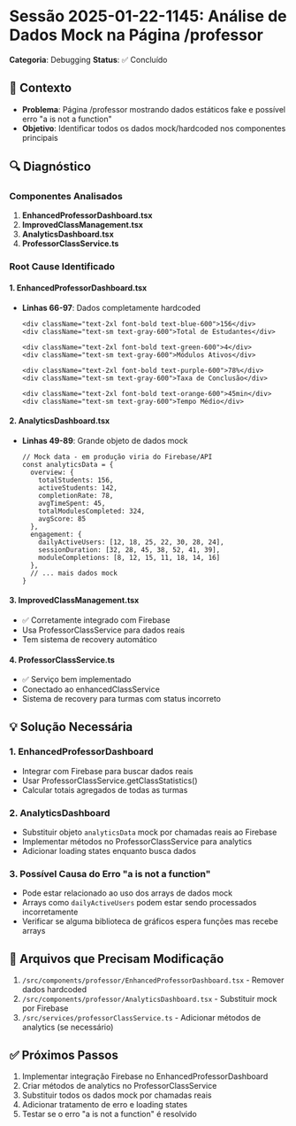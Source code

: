 # Sessão 2025-01-22-1145: Análise de Dados Mock na Página /professor

**Categoria**: Debugging
**Status**: ✅ Concluído

## 🎯 Contexto
- **Problema**: Página /professor mostrando dados estáticos fake e possível erro "a is not a function"
- **Objetivo**: Identificar todos os dados mock/hardcoded nos componentes principais

## 🔍 Diagnóstico

### Componentes Analisados
1. **EnhancedProfessorDashboard.tsx**
2. **ImprovedClassManagement.tsx** 
3. **AnalyticsDashboard.tsx**
4. **ProfessorClassService.ts**

### Root Cause Identificado

#### 1. EnhancedProfessorDashboard.tsx
- **Linhas 66-97**: Dados completamente hardcoded
  ```tsx
  <div className="text-2xl font-bold text-blue-600">156</div>
  <div className="text-sm text-gray-600">Total de Estudantes</div>
  
  <div className="text-2xl font-bold text-green-600">4</div>
  <div className="text-sm text-gray-600">Módulos Ativos</div>
  
  <div className="text-2xl font-bold text-purple-600">78%</div>
  <div className="text-sm text-gray-600">Taxa de Conclusão</div>
  
  <div className="text-2xl font-bold text-orange-600">45min</div>
  <div className="text-sm text-gray-600">Tempo Médio</div>
  ```

#### 2. AnalyticsDashboard.tsx
- **Linhas 49-89**: Grande objeto de dados mock
  ```tsx
  // Mock data - em produção viria do Firebase/API
  const analyticsData = {
    overview: {
      totalStudents: 156,
      activeStudents: 142,
      completionRate: 78,
      avgTimeSpent: 45,
      totalModulesCompleted: 324,
      avgScore: 85
    },
    engagement: {
      dailyActiveUsers: [12, 18, 25, 22, 30, 28, 24],
      sessionDuration: [32, 28, 45, 38, 52, 41, 39],
      moduleCompletions: [8, 12, 15, 11, 18, 14, 16]
    },
    // ... mais dados mock
  }
  ```

#### 3. ImprovedClassManagement.tsx
- ✅ Corretamente integrado com Firebase
- Usa ProfessorClassService para dados reais
- Tem sistema de recovery automático

#### 4. ProfessorClassService.ts
- ✅ Serviço bem implementado
- Conectado ao enhancedClassService
- Sistema de recovery para turmas com status incorreto

## 💡 Solução Necessária

### 1. EnhancedProfessorDashboard
- Integrar com Firebase para buscar dados reais
- Usar ProfessorClassService.getClassStatistics()
- Calcular totais agregados de todas as turmas

### 2. AnalyticsDashboard
- Substituir objeto `analyticsData` mock por chamadas reais ao Firebase
- Implementar métodos no ProfessorClassService para analytics
- Adicionar loading states enquanto busca dados

### 3. Possível Causa do Erro "a is not a function"
- Pode estar relacionado ao uso dos arrays de dados mock
- Arrays como `dailyActiveUsers` podem estar sendo processados incorretamente
- Verificar se alguma biblioteca de gráficos espera funções mas recebe arrays

## 📝 Arquivos que Precisam Modificação
1. `/src/components/professor/EnhancedProfessorDashboard.tsx` - Remover dados hardcoded
2. `/src/components/professor/AnalyticsDashboard.tsx` - Substituir mock por Firebase
3. `/src/services/professorClassService.ts` - Adicionar métodos de analytics (se necessário)

## ✅ Próximos Passos
1. Implementar integração Firebase no EnhancedProfessorDashboard
2. Criar métodos de analytics no ProfessorClassService
3. Substituir todos os dados mock por chamadas reais
4. Adicionar tratamento de erro e loading states
5. Testar se o erro "a is not a function" é resolvido